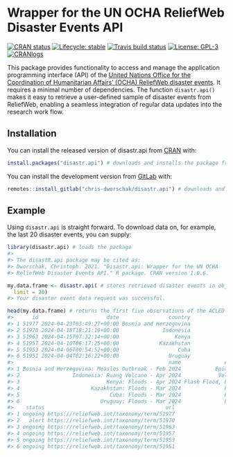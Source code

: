
<!-- README.md is generated from README.Rmd. Please edit that file -->

# Wrapper for the UN OCHA ReliefWeb Disaster Events API

<!-- badges: start -->

[![CRAN
status](https://www.r-pkg.org/badges/version-last-release/disastr.api)](https://CRAN.R-project.org/package=disastr.api/)
[![Lifecycle:
stable](https://img.shields.io/badge/lifecycle-stable-brightgreen.svg)](https://lifecycle.r-lib.org/articles/stages.html#stable/)
[![Travis build
status](https://travis-ci.com/chris-dworschak/disastr.api.svg?branch=master)](https://travis-ci.com/gitlab/chris-dworschak/disastr.api/)
[![License:
GPL-3](https://img.shields.io/badge/License-GPLv3-lightgrey.svg)](https://www.gnu.org/licenses/gpl-3.0)
[![CRANlogs](http://cranlogs.r-pkg.org/badges/grand-total/disastr.api)](https://CRAN.R-project.org/package=disastr.api/)
<!-- badges: end -->

This package provides functionality to access and manage the application
programming interface (API) of the [United Nations Office for the
Coordination of Humanitarian Affairs’ (OCHA) ReliefWeb disaster
events](https://reliefweb.int/disasters/). It requires a minimal number
of dependencies. The function `disastr.api()` makes it easy to retrieve
a user-defined sample of disaster events from ReliefWeb, enabling a
seamless integration of regular data updates into the research work
flow.

## Installation

You can install the released version of disastr.api from
[CRAN](https://CRAN.R-project.org) with:

``` r
install.packages("disastr.api") # downloads and installs the package from CRAN
```

You can install the development version from
[GitLab](https://gitlab.com/chris-dworschak/) with:

``` r
remotes::install_gitlab("chris-dworschak/disastr.api") # downloads and installs the package from GitLab
```

## Example

Using `disastr.api` is straight forward. To download data on, for
example, the last 20 disaster events, you can supply:

``` r
library(disastr.api) # loads the package
#> 
#> The disastR.api package may be cited as:
#> Dworschak, Christoph. 2021. "Disastr.api: Wrapper for the UN OCHA
#> ReliefWeb Disaster Events API." R package. CRAN version 1.0.6.

my.data.frame <- disastr.api( # stores retrieved disaster events in object my.data.frame
  limit = 20)
#> Your disaster event data request was successful.

head(my.data.frame) # returns the first five observations of the ACLED sample
#>      id                      date                country
#> 1 51977 2024-04-23T03:49:27+00:00 Bosnia and Herzegovina
#> 2 51970 2024-04-18T18:21:19+00:00              Indonesia
#> 3 51963 2024-04-15T07:32:14+00:00                  Kenya
#> 4 51957 2024-04-10T06:17:25+00:00             Kazakhstan
#> 5 51953 2024-04-06T00:54:52+00:00                   Cuba
#> 6 51951 2024-04-04T02:16:22+00:00                Uruguay
#>                                                  name              event
#> 1 Bosnia and Herzegovina: Measles Outbreak - Feb 2024           Epidemic
#> 2                 Indonesia: Ruang Volcano - Apr 2024            Volcano
#> 3                            Kenya: Floods - Apr 2024 Flash Flood, Flood
#> 4                       Kazakhstan: Floods - Mar 2024              Flood
#> 5                             Cuba: Floods - Mar 2024              Flood
#> 6                          Uruguay: Floods - Mar 2024              Flood
#>    status                                       url
#> 1 ongoing https://reliefweb.int/taxonomy/term/51977
#> 2   alert https://reliefweb.int/taxonomy/term/51970
#> 3 ongoing https://reliefweb.int/taxonomy/term/51963
#> 4 ongoing https://reliefweb.int/taxonomy/term/51957
#> 5 ongoing https://reliefweb.int/taxonomy/term/51953
#> 6 ongoing https://reliefweb.int/taxonomy/term/51951
```
